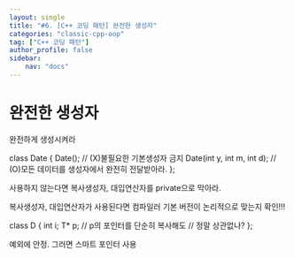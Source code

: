 ```yaml
---
layout: single
title: "#6. [C++ 코딩 패턴] 완전한 생성자"
categories: "classic-cpp-oop"
tag: ["C++ 코딩 패턴"]
author_profile: false
sidebar: 
    nav: "docs"
---
```


# 완전한 생성자
완전하게 생성시켜라

class Date { Date(); // (X)불필요한 기본생성자 금지
Date(int y, int m, int d); // (O)모든 데이터를 생성자에서 완전히 전달받아라. }; 

사용하지 않는다면 복사생성자, 대입연산자를 private으로 막아라.

복사생성자, 대입연산자가 사용된다면 컴파일러 기본 버전이 논리적으로 맞는지 확인!!!

class D {
int i; T* p; // p의 포인터를 단순히 복사해도
// 정말 상관없나?
};

예외에 안정. 그러면 스마트 포인터 사용
